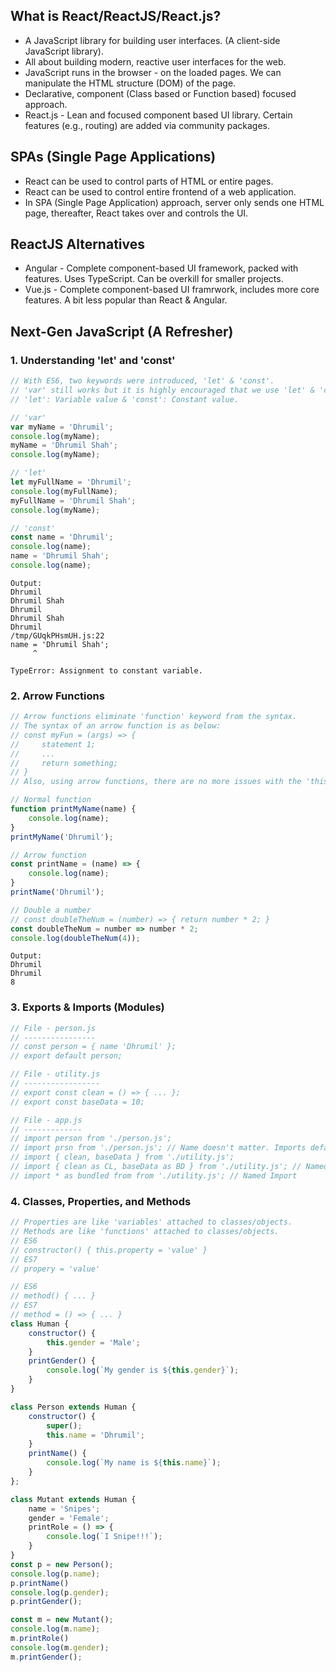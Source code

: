 ## What is React/ReactJS/React.js?
- A JavaScript library for building user interfaces. (A client-side JavaScript library).
- All about building modern, reactive user interfaces for the web.
- JavaScript runs in the browser - on the loaded pages. We can manipulate the HTML structure (DOM) of the page.
- Declarative, component (Class based or Function based) focused approach.
- React.js - Lean and focused component based UI library. Certain features (e.g., routing) are added via community packages.

## SPAs (Single Page Applications)
- React can be used to control parts of HTML or entire pages.
- React can be used to control entire frontend of a web application.
- In SPA (Single Page Application) approach, server only sends one HTML page, thereafter, React takes over and controls the UI.

## ReactJS Alternatives
- Angular - Complete component-based UI framework, packed with features. Uses TypeScript. Can be overkill for smaller projects.
- Vue.js - Complete component-based UI framrwork, includes more core features. A bit less popular than React & Angular.

## Next-Gen JavaScript (A Refresher)

### 1. Understanding 'let' and 'const'
```js
// With ES6, two keywords were introduced, 'let' & 'const'. 
// 'var' still works but it is highly encouraged that we use 'let' & 'const'.
// 'let': Variable value & 'const': Constant value.

// 'var'
var myName = 'Dhrumil';
console.log(myName);
myName = 'Dhrumil Shah';
console.log(myName);

// 'let'
let myFullName = 'Dhrumil';
console.log(myFullName);
myFullName = 'Dhrumil Shah';
console.log(myName);

// 'const'
const name = 'Dhrumil';
console.log(name);
name = 'Dhrumil Shah';
console.log(name);
```
```
Output:
Dhrumil
Dhrumil Shah
Dhrumil
Dhrumil Shah
Dhrumil
/tmp/GUqkPHsmUH.js:22
name = 'Dhrumil Shah';
     ^

TypeError: Assignment to constant variable.
```

### 2. Arrow Functions
```js
// Arrow functions eliminate 'function' keyword from the syntax.
// The syntax of an arrow function is as below:
// const myFun = (args) => { 
//     statement 1;
//     ...
//     return something;
// }
// Also, using arrow functions, there are no more issues with the 'this' keyword. It is context aware.

// Normal function
function printMyName(name) {
    console.log(name);
}
printMyName('Dhrumil');

// Arrow function
const printName = (name) => {
    console.log(name);
}
printName('Dhrumil');

// Double a number 
// const doubleTheNum = (number) => { return number * 2; }
const doubleTheNum = number => number * 2;
console.log(doubleTheNum(4));
```
```
Output:
Dhrumil
Dhrumil
8
```

### 3. Exports & Imports (Modules)
``` js
// File - person.js
// ----------------
// const person = { name 'Dhrumil' };
// export default person;

// File - utility.js
// -----------------
// export const clean = () => { ... };
// export const baseData = 10;

// File - app.js
// -------------
// import person from './person.js';
// import prsn from './person.js'; // Name doesn't matter. Imports default and only export of the file name in the receiving file is up to us.
// import { clean, baseData } from './utility.js';
// import { clean as CL, baseData as BD } from './utility.js'; // Named Import
// import * as bundled from from './utility.js'; // Named Import
```

### 4. Classes, Properties, and Methods
```js
// Properties are like 'variables' attached to classes/objects.
// Methods are like 'functions' attached to classes/objects.
// ES6
// constructor() { this.property = 'value' }
// ES7
// propery = 'value'

// ES6
// method() { ... }
// ES7
// method = () => { ... }
class Human {
    constructor() {
        this.gender = 'Male';
    }
    printGender() {
        console.log(`My gender is ${this.gender}`);
    }
}

class Person extends Human {
    constructor() {
        super();
        this.name = 'Dhrumil';
    }
    printName() {
        console.log(`My name is ${this.name}`);
    }
};

class Mutant extends Human {
    name = 'Snipes';
    gender = 'Female';
    printRole = () => {
        console.log(`I Snipe!!!`);
    }
}
const p = new Person();
console.log(p.name);
p.printName()
console.log(p.gender);
p.printGender();

const m = new Mutant();
console.log(m.name);
m.printRole()
console.log(m.gender);
m.printGender();
```
